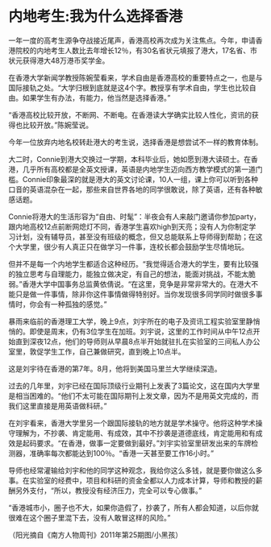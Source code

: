# 内地考生:我为什么选择香港

一年一度的高考生源争夺战接近尾声，香港高校再次成为关注焦点。今年，申请香港院校的内地考生人数比去年增长12％，有30名省状元填报了港大，17名省、市状元获得港大48万港币奖学金。 

在香港大学新闻学教授陈婉莹看来，学术自由是香港高校的重要特点之一，也是与国际接轨之处。“大学归根到底就是这4个字。教授享有学术自由，学生也比较自由。如果学生有办法，有能力，他当然是选择香港。” 

“香港高校比较开放，不断网、不断电。在香港读大学确实比较人性化，资讯的获得也比较开放。”陈婉莹说。 

今年一位放弃内地名校转赴港大的考生说，选择香港是想尝试不一样的教育体制。 

大二时，Connie到港大交换过一学期，本科毕业后，她如愿到港大读硕士。在香港，几乎所有高校都是全英文授课，英语是内地学生迈向西方教学模式的第一道门槛。Connie印象最深的就是港大的英文讨论课，10人一组，课上你可以听到各种口音的英语混杂在一起，那些来自世界各地的同学很敢说，除了英语，还有各种敏感话题。 

Connie将港大的生活形容为“自由、时髦”：半夜会有人来敲门邀请你参加party，跟内地高校12点前断网熄灯不同，香港学生喜欢high到天亮；没有人为你制定学习计划，没有辅导员，甚至没有班级的概念，但又总能联系上导师得到帮助；在这个大学里，很少有人真正只在做学习一件事，连校长都会鼓励学生尽情地玩。 

但并不是每一个内地学生都适合这种经历。“我觉得适合港大的学生，要有比较强的独立思考与自理能力，能独立做决定，有自己的想法，能面对挑战，不能太脆弱。”香港大学中国事务总监黄依倩说。“在这里，竞争是非常非常大的。在港大不能只是做一件事情，除非你这件事情做得特别好。当你发现很多同学同时做很多事情时，你会有一种孤独的感觉。” 

暴雨来临前的香港理工大学，晚上9点，刘宇所在的电子及资讯工程实验室里静悄悄的。即使是周末，仍有3位学生在加班。刘宇说，这里的工作时间从中午12点开始直到深夜12点，他们的导师则从早晨8点半开始就驻扎在实验室的三间私人办公室里，敦促学生工作，自己兼做研究，直到晚上10点半。 

这是刘宇待在香港的第7年。8月，他将到美国马里兰大学继续深造。 

过去的几年里，刘宇已经在国际顶级行业期刊上发表了3篇论文，这在国内大学里是相当困难的。“他们不太可能在国际期刊上发文章，因为不是用英文完成的，而我们这里直接是用英语做科研。” 

在刘宇看来，香港大学里另一个跟国际接轨的地方就是学术操守。他将这种学术操守理解为，不抄袭、肯定能用、有成效，其中不抄袭是道德底线，肯定能用和有成效是起码要求。“在香港，做事一定要做到最好。”刘宇实验室里研发出来的车牌检测器，准确率每次都能达到100％。“香港一天甚至要工作16小时。” 

导师也经常灌输给刘宇和他的同学这种观念，我给你这么多钱，就是要你做这么多事。在实验室的经费中，项目和科研的资金全都以人力成本计算，导师和教授的薪酬另外支付，“所以，教授没有经济压力，完全可以专心做事。” 

“香港城市小，圈子也不大，如果你造假了，抄袭了，所有人都会知道，以后你就很难在这个圈子里混下去，没有人敢冒这样的风险。” 

（阳光摘自《南方人物周刊》2011年第25期图/小黑孩）